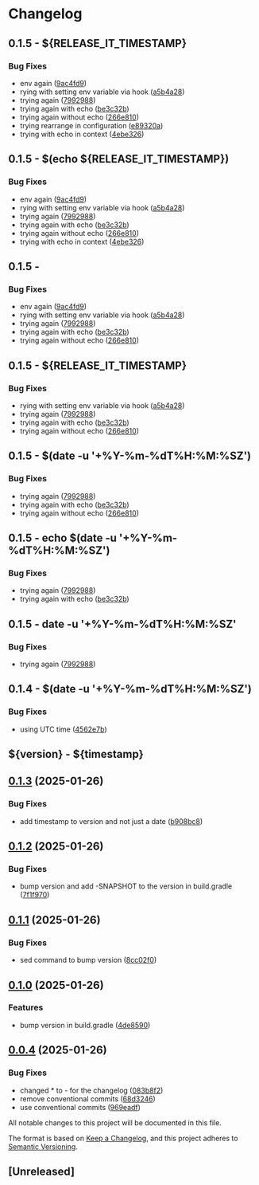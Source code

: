 # Changelog

## 0.1.5 - ${RELEASE_IT_TIMESTAMP}
### Bug Fixes

* env again ([9ac4fd9](https://github.com/jfalkbjer/releaseit/commit/9ac4fd939bc3768a686344377b0ba67dc24b20e7))
* rying with setting env variable via hook ([a5b4a28](https://github.com/jfalkbjer/releaseit/commit/a5b4a28130860375664ab275cc6238179f29cd3e))
* trying again ([7992988](https://github.com/jfalkbjer/releaseit/commit/799298818cb04da5fd5d50e5f9984a107a62e4b6))
* trying again with echo ([be3c32b](https://github.com/jfalkbjer/releaseit/commit/be3c32b8faf24a2fef40950e8f461af2fb78bc3e))
* trying again without echo ([266e810](https://github.com/jfalkbjer/releaseit/commit/266e810fe94b6f2e9689700ebe0365c978e933db))
* trying rearrange in configuration ([e89320a](https://github.com/jfalkbjer/releaseit/commit/e89320aa36a37dd6431ea76fd5ebb9ae17ff4b41))
* trying with echo in context ([4ebe326](https://github.com/jfalkbjer/releaseit/commit/4ebe32668f0c65c1c43674d7e37c05067b3927a6))

## 0.1.5 - $(echo ${RELEASE_IT_TIMESTAMP})
### Bug Fixes

* env again ([9ac4fd9](https://github.com/jfalkbjer/releaseit/commit/9ac4fd939bc3768a686344377b0ba67dc24b20e7))
* rying with setting env variable via hook ([a5b4a28](https://github.com/jfalkbjer/releaseit/commit/a5b4a28130860375664ab275cc6238179f29cd3e))
* trying again ([7992988](https://github.com/jfalkbjer/releaseit/commit/799298818cb04da5fd5d50e5f9984a107a62e4b6))
* trying again with echo ([be3c32b](https://github.com/jfalkbjer/releaseit/commit/be3c32b8faf24a2fef40950e8f461af2fb78bc3e))
* trying again without echo ([266e810](https://github.com/jfalkbjer/releaseit/commit/266e810fe94b6f2e9689700ebe0365c978e933db))
* trying with echo in context ([4ebe326](https://github.com/jfalkbjer/releaseit/commit/4ebe32668f0c65c1c43674d7e37c05067b3927a6))

## 0.1.5 - 
### Bug Fixes

* env again ([9ac4fd9](https://github.com/jfalkbjer/releaseit/commit/9ac4fd939bc3768a686344377b0ba67dc24b20e7))
* rying with setting env variable via hook ([a5b4a28](https://github.com/jfalkbjer/releaseit/commit/a5b4a28130860375664ab275cc6238179f29cd3e))
* trying again ([7992988](https://github.com/jfalkbjer/releaseit/commit/799298818cb04da5fd5d50e5f9984a107a62e4b6))
* trying again with echo ([be3c32b](https://github.com/jfalkbjer/releaseit/commit/be3c32b8faf24a2fef40950e8f461af2fb78bc3e))
* trying again without echo ([266e810](https://github.com/jfalkbjer/releaseit/commit/266e810fe94b6f2e9689700ebe0365c978e933db))

## 0.1.5 - ${RELEASE_IT_TIMESTAMP}
### Bug Fixes

* rying with setting env variable via hook ([a5b4a28](https://github.com/jfalkbjer/releaseit/commit/a5b4a28130860375664ab275cc6238179f29cd3e))
* trying again ([7992988](https://github.com/jfalkbjer/releaseit/commit/799298818cb04da5fd5d50e5f9984a107a62e4b6))
* trying again with echo ([be3c32b](https://github.com/jfalkbjer/releaseit/commit/be3c32b8faf24a2fef40950e8f461af2fb78bc3e))
* trying again without echo ([266e810](https://github.com/jfalkbjer/releaseit/commit/266e810fe94b6f2e9689700ebe0365c978e933db))

## 0.1.5 - $(date -u '+%Y-%m-%dT%H:%M:%SZ')
### Bug Fixes

* trying again ([7992988](https://github.com/jfalkbjer/releaseit/commit/799298818cb04da5fd5d50e5f9984a107a62e4b6))
* trying again with echo ([be3c32b](https://github.com/jfalkbjer/releaseit/commit/be3c32b8faf24a2fef40950e8f461af2fb78bc3e))
* trying again without echo ([266e810](https://github.com/jfalkbjer/releaseit/commit/266e810fe94b6f2e9689700ebe0365c978e933db))

## 0.1.5 - echo $(date -u '+%Y-%m-%dT%H:%M:%SZ')
### Bug Fixes

* trying again ([7992988](https://github.com/jfalkbjer/releaseit/commit/799298818cb04da5fd5d50e5f9984a107a62e4b6))
* trying again with echo ([be3c32b](https://github.com/jfalkbjer/releaseit/commit/be3c32b8faf24a2fef40950e8f461af2fb78bc3e))

## 0.1.5 - date -u '+%Y-%m-%dT%H:%M:%SZ'
### Bug Fixes

* trying again ([7992988](https://github.com/jfalkbjer/releaseit/commit/799298818cb04da5fd5d50e5f9984a107a62e4b6))

## 0.1.4 - $(date -u '+%Y-%m-%dT%H:%M:%SZ')
### Bug Fixes

* using UTC time ([4562e7b](https://github.com/jfalkbjer/releaseit/commit/4562e7bb0ff028fe7c9802720e1ee0d1bcd94482))

## ${version} - ${timestamp}

## [0.1.3](https://github.com/jfalkbjer/releaseit/compare/v0.1.2...v0.1.3) (2025-01-26)

### Bug Fixes

* add timestamp to version and not just a date ([b908bc8](https://github.com/jfalkbjer/releaseit/commit/b908bc84704e9ac69fe5d0ccef7fe44304c4c411))



## [0.1.2](https://github.com/jfalkbjer/releaseit/compare/v0.1.1...v0.1.2) (2025-01-26)

### Bug Fixes

* bump version and add -SNAPSHOT to the version in build.gradle ([7f1f970](https://github.com/jfalkbjer/releaseit/commit/7f1f97014e073505638f6fe3862e92d4aee9234e))

## [0.1.1](https://github.com/jfalkbjer/releaseit/compare/v0.1.0...v0.1.1) (2025-01-26)

### Bug Fixes

* sed command to bump version ([8cc02f0](https://github.com/jfalkbjer/releaseit/commit/8cc02f044f4ec6041aaf107be6a6a31903e341b3))

## [0.1.0](https://github.com/jfalkbjer/releaseit/compare/v0.0.4...v0.1.0) (2025-01-26)

### Features

* bump version in build.gradle ([4de8590](https://github.com/jfalkbjer/releaseit/commit/4de85908eccb96076ab7df4fa3a7852df0cafcdd))

## [0.0.4](https://github.com/jfalkbjer/releaseit/compare/v0.0.3...v0.0.4) (2025-01-26)

### Bug Fixes

* changed * to - for the changelog ([083b8f2](https://github.com/jfalkbjer/releaseit/commit/083b8f24b1dd581bcd82d19a64ffafcbda56ae31))
* remove conventional commits ([68d3246](https://github.com/jfalkbjer/releaseit/commit/68d32461b83a202df6755381c404e58bbb29dcce))
* use conventional commits ([969eadf](https://github.com/jfalkbjer/releaseit/commit/969eadf7ec5d35372c43390584ccdefbf2b7499a))

All notable changes to this project will be documented in this file.

The format is based on [Keep a Changelog](https://keepachangelog.com/en/1.1.0/),
and this project adheres to [Semantic Versioning](https://semver.org/spec/v2.0.0.html).

## [Unreleased]
